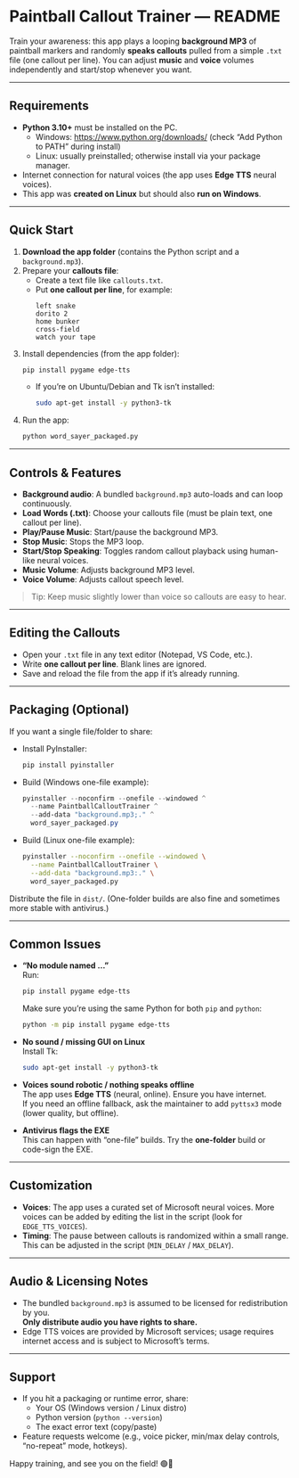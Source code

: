 # Paintball Callout Trainer — README

Train your awareness: this app plays a looping **background MP3** of paintball markers and randomly **speaks callouts** pulled from a simple `.txt` file (one callout per line). You can adjust **music** and **voice** volumes independently and start/stop whenever you want.

---

## Requirements

- **Python 3.10+** must be installed on the PC.
  - Windows: https://www.python.org/downloads/ (check “Add Python to PATH” during install)
  - Linux: usually preinstalled; otherwise install via your package manager.
- Internet connection for natural voices (the app uses **Edge TTS** neural voices).
- This app was **created on Linux** but should also **run on Windows**.

---

## Quick Start

1. **Download the app folder** (contains the Python script and a `background.mp3`).
2. Prepare your **callouts file**:
   - Create a text file like `callouts.txt`.
   - Put **one callout per line**, for example:
     ```
     left snake
     dorito 2
     home bunker
     cross-field
     watch your tape
     ```
3. Install dependencies (from the app folder):
   ```bash
   pip install pygame edge-tts
   ```
   - If you’re on Ubuntu/Debian and Tk isn’t installed:
     ```bash
     sudo apt-get install -y python3-tk
     ```
4. Run the app:
   ```bash
   python word_sayer_packaged.py
   ```

---

## Controls & Features

- **Background audio**: A bundled `background.mp3` auto-loads and can loop continuously.
- **Load Words (.txt)**: Choose your callouts file (must be plain text, one callout per line).
- **Play/Pause Music**: Start/pause the background MP3.
- **Stop Music**: Stops the MP3 loop.
- **Start/Stop Speaking**: Toggles random callout playback using human-like neural voices.
- **Music Volume**: Adjusts background MP3 level.
- **Voice Volume**: Adjusts callout speech level.

> Tip: Keep music slightly lower than voice so callouts are easy to hear.

---

## Editing the Callouts

- Open your `.txt` file in any text editor (Notepad, VS Code, etc.).
- Write **one callout per line**. Blank lines are ignored.
- Save and reload the file from the app if it’s already running.

---

## Packaging (Optional)

If you want a single file/folder to share:

- Install PyInstaller:
  ```bash
  pip install pyinstaller
  ```
- Build (Windows one-file example):
  ```powershell
  pyinstaller --noconfirm --onefile --windowed ^
    --name PaintballCalloutTrainer ^
    --add-data "background.mp3;." ^
    word_sayer_packaged.py
  ```
- Build (Linux one-file example):
  ```bash
  pyinstaller --noconfirm --onefile --windowed \
    --name PaintballCalloutTrainer \
    --add-data "background.mp3:." \
    word_sayer_packaged.py
  ```
Distribute the file in `dist/`. (One-folder builds are also fine and sometimes more stable with antivirus.)

---

## Common Issues

- **“No module named …”**  
  Run:
  ```bash
  pip install pygame edge-tts
  ```
  Make sure you’re using the same Python for both `pip` and `python`:
  ```bash
  python -m pip install pygame edge-tts
  ```

- **No sound / missing GUI on Linux**  
  Install Tk:
  ```bash
  sudo apt-get install -y python3-tk
  ```

- **Voices sound robotic / nothing speaks offline**  
  The app uses **Edge TTS** (neural, online). Ensure you have internet.  
  If you need an offline fallback, ask the maintainer to add `pyttsx3` mode (lower quality, but offline).

- **Antivirus flags the EXE**  
  This can happen with “one-file” builds. Try the **one-folder** build or code-sign the EXE.

---

## Customization

- **Voices**: The app uses a curated set of Microsoft neural voices. More voices can be added by editing the list in the script (look for `EDGE_TTS_VOICES`).
- **Timing**: The pause between callouts is randomized within a small range. This can be adjusted in the script (`MIN_DELAY` / `MAX_DELAY`).

---

## Audio & Licensing Notes

- The bundled `background.mp3` is assumed to be licensed for redistribution by you.  
  **Only distribute audio you have rights to share.**
- Edge TTS voices are provided by Microsoft services; usage requires internet access and is subject to Microsoft’s terms.

---

## Support

- If you hit a packaging or runtime error, share:
  - Your OS (Windows version / Linux distro)
  - Python version (`python --version`)
  - The exact error text (copy/paste)
- Feature requests welcome (e.g., voice picker, min/max delay controls, “no-repeat” mode, hotkeys).

Happy training, and see you on the field! 🟢🔵
